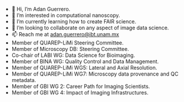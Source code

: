 - 👋 Hi, I’m Adan Guerrero.
- 👀 I’m interested in computational nanoscopy.
- 🌱 I’m currently learning how to create FAIR science.
- 💞️ I’m looking to collaborate on any aspect of image data science.
- 📫 Reach me at adan.guerrero@ibt.unam.mx
- Member of QUAREP-LiMi Steering Committee.
- Member of Microscopy DB: Steering Committee.
- Co-chair of LABI WG: Data Science for Bioimaging.
- Member of BINA WG: Quality Control and Data Management.
- Member of QUAREP-LiMi WG5: Lateral and Axial Resolution.
- Member of QUAREP-LiMi WG7: Microscopy data provenance and QC metadata.
- Member of GBI WG 2: Career Path for Imaging Scientists.
- Member of GBI WG 4: Impact of Imaging Infrastructures.
